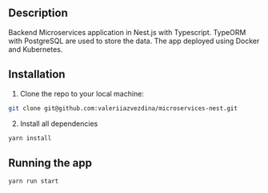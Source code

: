 ## Description

Backend Microservices application in Nest.js with Typescript. TypeORM with PostgreSQL are used to store the data. The app deployed using Docker and Kubernetes.

## Installation

1. Clone the repo to your local machine:

```bash
git clone git@github.com:valeriiazvezdina/microservices-nest.git
```

2. Install all dependencies

```bash
yarn install
```

## Running the app

```bash
yarn run start
```
